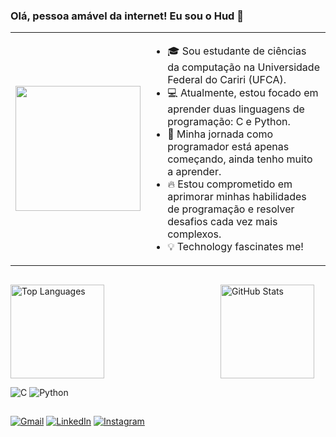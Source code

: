 ### Olá, pessoa amável da internet! Eu sou o Hud 👋

<table>
  <tr>
    <td>
      <p align="center">
        <img src="https://media.giphy.com/media/l0MYNYpSlRwCuXubm/giphy.gif" width="200" />
      </p>
    </td>
    <td>
      <ul>
        <li>🎓 Sou estudante de ciências da computação na Universidade Federal do Cariri (UFCA).</li>
        <li>💻 Atualmente, estou focado em aprender duas linguagens de programação: C e Python.</li>
        <li>🚀 Minha jornada como programador está apenas começando, ainda tenho muito a aprender.</li>
        <li>🔥 Estou comprometido em aprimorar minhas habilidades de programação e resolver desafios cada vez mais complexos.</li>
        <li>💡 Technology fascinates me!</li>
      </ul>
    </td>
  </tr>
</table>


##

<div style="display: flex;">
  <img src="https://github-readme-stats.vercel.app/api/top-langs/?username=DavidHuds0n&theme=merko&hide_border=false&include_all_commits=true&count_private=false&layout=compact" alt="Top Languages" style="height: 150px; flex: 2;">
  <img src="https://github-readme-stats.vercel.app/api?username=DavidHuds0n&theme=merko&hide_border=false&include_all_commits=true&count_private=false" alt="GitHub Stats" style="height: 150px; flex: 1;">
</div>

![C](https://img.shields.io/badge/C-00599C?style=for-the-badge&logo=c&logoColor=white)
![Python](https://img.shields.io/badge/Python-3776AB?style=for-the-badge&logo=python&logoColor=white)

##

[![Gmail](https://img.shields.io/badge/Gmail-D14836?style=for-the-badge&logo=gmail&logoColor=white)](mailto:davihudsonga@gmail.com) 
[![LinkedIn](https://img.shields.io/badge/LinkedIn-0077B5?style=for-the-badge&logo=linkedin&logoColor=white)](https://www.linkedin.com/in/david-hudson-394348272/) 
[![Instagram](https://img.shields.io/badge/Instagram-E4405F?style=for-the-badge&logo=instagram&logoColor=white)](https://www.instagram.com/d4v1dhud50n/)










